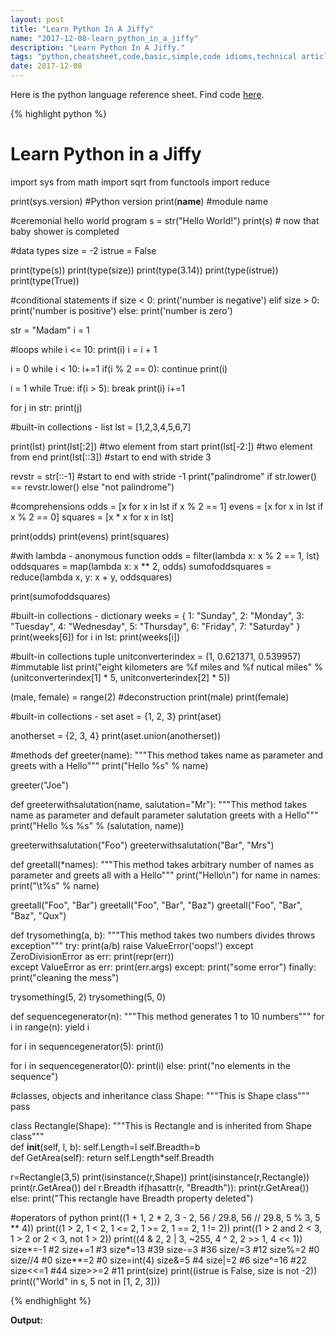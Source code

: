 ```yaml
---
layout: post
title: "Learn Python In A Jiffy"
name: "2017-12-08-learn_python_in_a_jiffy"
description: "Learn Python In A Jiffy."
tags: "python,cheatsheet,code,basic,simple,code idioms,technical article,blog,post"
date: 2017-12-08
---
```


<p>Here is the python language reference sheet. Find code <a href="https://github.com/srirangamv/PythonCheatSheet" target="_blank" title="python cheatsheet repository">here</a>.</p>

{% highlight python %}

# Learn Python in a Jiffy
import sys
from math import sqrt
from functools import reduce

print(sys.version) #Python version
print(__name__) #module name 

#ceremonial hello world program
s = str("Hello World!")
print(s) # now that baby shower is completed

#data types
size = -2
istrue = False

print(type(s))
print(type(size))
print(type(3.14))
print(type(istrue))
print(type(True))

#conditional statements
if size < 0:
    print('number is negative')
elif size > 0:
    print('number is positive')
else:
    print('number is zero')

str = "Madam"
i = 1

#loops
while i <= 10:
    print(i)
    i = i + 1

i = 0
while i < 10:
    i+=1
    if(i % 2 == 0):
        continue
    print(i)    

i = 1
while True:
    if(i > 5):
        break
    print(i)
    i+=1    

for j in str:
    print(j)

#built-in collections - list
lst = [1,2,3,4,5,6,7]

print(lst)
print(lst[:2]) #two element from start
print(lst[-2:]) #two element from end
print(lst[::3]) #start to end with stride 3

revstr = str[::-1] #start to end with stride -1
print("palindrome" if str.lower() == revstr.lower() else "not palindrome")

#comprehensions
odds = [x for x in lst if x % 2 == 1]
evens = [x for x in lst if x % 2 == 0]
squares = [x * x for x in lst]

print(odds)
print(evens)
print(squares)

#with lambda - anonymous function
odds = filter(lambda x: x % 2 == 1, lst)
oddsquares = map(lambda x: x ** 2, odds)
sumofoddsquares = reduce(lambda x, y: x + y, oddsquares)

print(sumofoddsquares)

#built-in collections - dictionary
weeks = {
    1: "Sunday",
    2: "Monday",
    3: "Tuesday",
    4: "Wednesday",
    5: "Thursday",
    6: "Friday",
    7: "Saturday"
    }
print(weeks[6])
for i in lst:
    print(weeks[i])
    
#built-in collections tuple
unitconverterindex = (1, 0.621371, 0.539957) #immutable list
print("eight kilometers are %f miles and %f nutical miles"
      % (unitconverterindex[1] * 5, unitconverterindex[2] * 5))

(male, female) = range(2) #deconstruction
print(male)
print(female)

#built-in collections - set
aset = {1, 2, 3}
print(aset)

anotherset = {2, 3, 4}
print(aset.union(anotherset))

#methods
def greeter(name):
    """This method takes name as parameter and greets with a Hello"""
    print("Hello %s" % name)

greeter("Joe")

def greeterwithsalutation(name, salutation="Mr"):
    """This method takes name as parameter and default parameter salutation greets with a Hello"""
    print("Hello %s %s" % (salutation, name))

greeterwithsalutation("Foo")
greeterwithsalutation("Bar", "Mrs")

def greetall(*names):
    """This method takes arbitrary number of names as parameter and greets all with a Hello"""
    print("Hello\n")
    for name in names:
        print("\t%s" % name)

greetall("Foo", "Bar")
greetall("Foo", "Bar", "Baz")
greetall("Foo", "Bar", "Baz", "Qux")

def trysomething(a, b):
    """This method takes two numbers divides throws exception"""
    try:
        print(a/b)
        raise ValueError('oops!')
    except ZeroDivisionError as err:
        print(repr(err))    
    except ValueError as err:
        print(err.args)
    except:
        print("some error")
    finally:
        print("cleaning the mess")

trysomething(5, 2)
trysomething(5, 0)

def sequencegenerator(n):
    """This method generates 1 to 10 numbers"""
    for i in range(n):
        yield i

for i in sequencegenerator(5):
    print(i)
    
for i in sequencegenerator(0):
    print(i)
else:
    print("no elements in the sequence")
    
#classes, objects and inheritance
class Shape:
    """This is Shape class"""
    pass

class Rectangle(Shape):
    """This is Rectangle and is inherited from Shape class"""    
    def __init__(self, l, b):
        self.Length=l
        self.Breadth=b    
    def GetArea(self):
        return self.Length*self.Breadth

r=Rectangle(3,5)
print(isinstance(r,Shape))
print(isinstance(r,Rectangle))
print(r.GetArea())
del r.Breadth
if(hasattr(r, "Breadth")):
    print(r.GetArea())
else:
    print("This rectangle have Breadth property deleted")
        
#operators of python
print((1 + 1, 2 * 2, 3 - 2, 56 / 29.8, 56 // 29.8, 5 % 3, 5 ** 4))
print((1 > 2, 1 < 2, 1 <= 2, 1 >= 2, 1 == 2, 1 != 2))
print((1 > 2 and 2 < 3, 1 > 2 or 2 < 3, not 1 > 2))
print((4 & 2, 2 | 3, ~255, 4 ^ 2, 2 >> 1, 4 << 1))
size*=-1 #2
size+=1 #3
size*=13 #39
size-=3 #36
size/=3 #12
size%=2 #0
size//4 #0
size**=2 #0
size=int(4)
size&=5 #4
size|=2 #6
size^=16 #22
size<<=1 #44
size>>=2 #11
print(size)
print((istrue is False, size is not -2))
print(("World" in s, 5 not in [1, 2, 3]))


{% endhighlight %}

<b>Output:</b>
<p class="output">
</p>